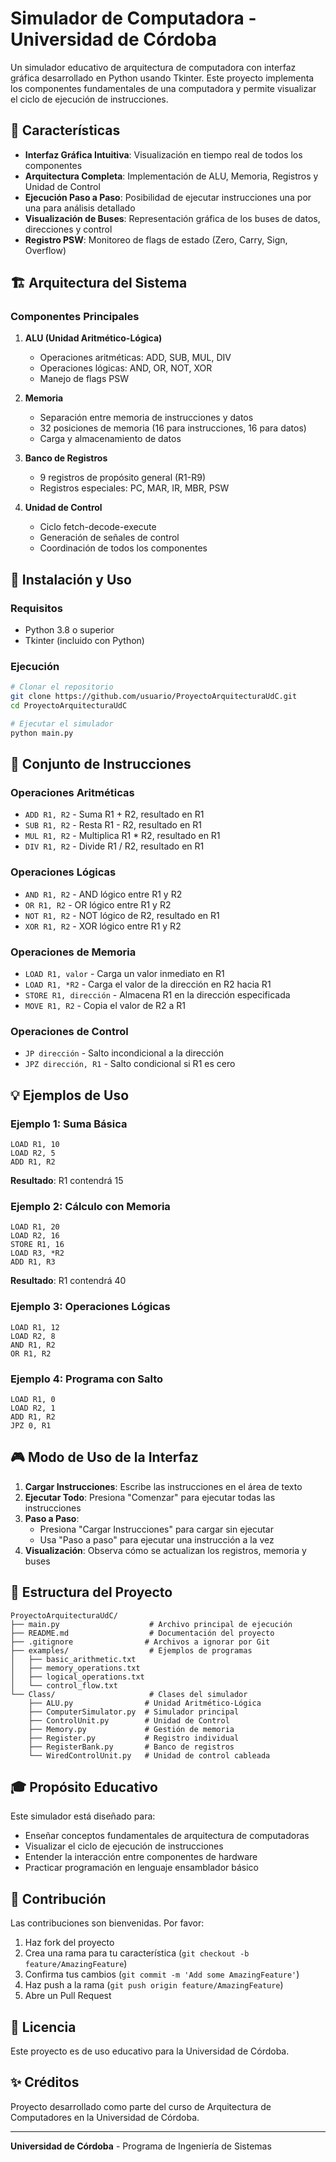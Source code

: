 # Simulador de Computadora - Universidad de Córdoba

Un simulador educativo de arquitectura de computadora con interfaz gráfica desarrollado en Python usando Tkinter. Este proyecto implementa los componentes fundamentales de una computadora y permite visualizar el ciclo de ejecución de instrucciones.

## 🎯 Características

- **Interfaz Gráfica Intuitiva**: Visualización en tiempo real de todos los componentes
- **Arquitectura Completa**: Implementación de ALU, Memoria, Registros y Unidad de Control
- **Ejecución Paso a Paso**: Posibilidad de ejecutar instrucciones una por una para análisis detallado
- **Visualización de Buses**: Representación gráfica de los buses de datos, direcciones y control
- **Registro PSW**: Monitoreo de flags de estado (Zero, Carry, Sign, Overflow)

## 🏗️ Arquitectura del Sistema

### Componentes Principales

1. **ALU (Unidad Aritmético-Lógica)**
   - Operaciones aritméticas: ADD, SUB, MUL, DIV
   - Operaciones lógicas: AND, OR, NOT, XOR
   - Manejo de flags PSW

2. **Memoria**
   - Separación entre memoria de instrucciones y datos
   - 32 posiciones de memoria (16 para instrucciones, 16 para datos)
   - Carga y almacenamiento de datos

3. **Banco de Registros**
   - 9 registros de propósito general (R1-R9)
   - Registros especiales: PC, MAR, IR, MBR, PSW

4. **Unidad de Control**
   - Ciclo fetch-decode-execute
   - Generación de señales de control
   - Coordinación de todos los componentes

## 🚀 Instalación y Uso

### Requisitos

- Python 3.8 o superior
- Tkinter (incluido con Python)

### Ejecución

```bash
# Clonar el repositorio
git clone https://github.com/usuario/ProyectoArquitecturaUdC.git
cd ProyectoArquitecturaUdC

# Ejecutar el simulador
python main.py
```

## 📝 Conjunto de Instrucciones

### Operaciones Aritméticas
- `ADD R1, R2` - Suma R1 + R2, resultado en R1
- `SUB R1, R2` - Resta R1 - R2, resultado en R1
- `MUL R1, R2` - Multiplica R1 * R2, resultado en R1
- `DIV R1, R2` - Divide R1 / R2, resultado en R1

### Operaciones Lógicas
- `AND R1, R2` - AND lógico entre R1 y R2
- `OR R1, R2` - OR lógico entre R1 y R2
- `NOT R1, R2` - NOT lógico de R2, resultado en R1
- `XOR R1, R2` - XOR lógico entre R1 y R2

### Operaciones de Memoria
- `LOAD R1, valor` - Carga un valor inmediato en R1
- `LOAD R1, *R2` - Carga el valor de la dirección en R2 hacia R1
- `STORE R1, dirección` - Almacena R1 en la dirección especificada
- `MOVE R1, R2` - Copia el valor de R2 a R1

### Operaciones de Control
- `JP dirección` - Salto incondicional a la dirección
- `JPZ dirección, R1` - Salto condicional si R1 es cero

## 💡 Ejemplos de Uso

### Ejemplo 1: Suma Básica
```assembly
LOAD R1, 10
LOAD R2, 5
ADD R1, R2
```
**Resultado**: R1 contendrá 15

### Ejemplo 2: Cálculo con Memoria
```assembly
LOAD R1, 20
LOAD R2, 16
STORE R1, 16
LOAD R3, *R2
ADD R1, R3
```
**Resultado**: R1 contendrá 40

### Ejemplo 3: Operaciones Lógicas
```assembly
LOAD R1, 12
LOAD R2, 8
AND R1, R2
OR R1, R2
```

### Ejemplo 4: Programa con Salto
```assembly
LOAD R1, 0
LOAD R2, 1
ADD R1, R2
JPZ 0, R1
```

## 🎮 Modo de Uso de la Interfaz

1. **Cargar Instrucciones**: Escribe las instrucciones en el área de texto
2. **Ejecutar Todo**: Presiona "Comenzar" para ejecutar todas las instrucciones
3. **Paso a Paso**: 
   - Presiona "Cargar Instrucciones" para cargar sin ejecutar
   - Usa "Paso a paso" para ejecutar una instrucción a la vez
4. **Visualización**: Observa cómo se actualizan los registros, memoria y buses

## 📁 Estructura del Proyecto

```
ProyectoArquitecturaUdC/
├── main.py                    # Archivo principal de ejecución
├── README.md                  # Documentación del proyecto
├── .gitignore                # Archivos a ignorar por Git
├── examples/                  # Ejemplos de programas
│   ├── basic_arithmetic.txt
│   ├── memory_operations.txt
│   ├── logical_operations.txt
│   └── control_flow.txt
└── Class/                     # Clases del simulador
    ├── ALU.py                # Unidad Aritmético-Lógica
    ├── ComputerSimulator.py  # Simulador principal
    ├── ControlUnit.py        # Unidad de Control
    ├── Memory.py             # Gestión de memoria
    ├── Register.py           # Registro individual
    ├── RegisterBank.py       # Banco de registros
    └── WiredControlUnit.py   # Unidad de control cableada
```

## 🎓 Propósito Educativo

Este simulador está diseñado para:
- Enseñar conceptos fundamentales de arquitectura de computadoras
- Visualizar el ciclo de ejecución de instrucciones
- Entender la interacción entre componentes de hardware
- Practicar programación en lenguaje ensamblador básico

## 👥 Contribución

Las contribuciones son bienvenidas. Por favor:
1. Haz fork del proyecto
2. Crea una rama para tu característica (`git checkout -b feature/AmazingFeature`)
3. Confirma tus cambios (`git commit -m 'Add some AmazingFeature'`)
4. Haz push a la rama (`git push origin feature/AmazingFeature`)
5. Abre un Pull Request

## 📄 Licencia

Este proyecto es de uso educativo para la Universidad de Córdoba.

## ✨ Créditos

Proyecto desarrollado como parte del curso de Arquitectura de Computadores en la Universidad de Córdoba.

---

**Universidad de Córdoba** - Programa de Ingeniería de Sistemas
